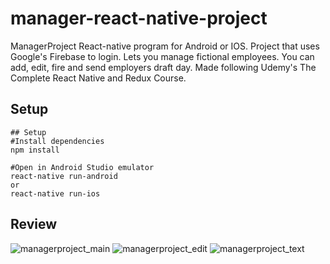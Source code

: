 # manager-react-native-project

ManagerProject React-native program for Android or IOS. Project that uses Google's Firebase to login. Lets you manage fictional employees. You can add, edit, fire and send employers draft day. Made following Udemy's The Complete React Native and Redux Course.

## Setup
    ## Setup
    #Install dependencies   
    npm install

    #Open in Android Studio emulator   
    react-native run-android  
    or  
    react-native run-ios

## Review
![managerproject_main](https://user-images.githubusercontent.com/35838078/51174522-a571d900-18c0-11e9-8c1b-b6ffad0b3eab.png)
![managerproject_edit](https://user-images.githubusercontent.com/35838078/51174520-a571d900-18c0-11e9-8880-69d41778a0d8.png)
![managerproject_text](https://user-images.githubusercontent.com/35838078/51174523-a571d900-18c0-11e9-9bd4-b7694e8db392.png)
